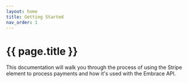 ```yaml
---
layout: home
title: Getting Started
nav_order: 1
---
```


<h1>{{ page.title }}</h1>
This documentation will walk you through the process of using the Stripe element to process payments and how it's used with the Embrace API.



